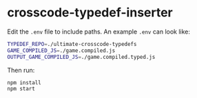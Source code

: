 # crosscode-typedef-inserter

Edit the `.env` file to include paths. An example `.env` can look like:  
```bash
TYPEDEF_REPO=./ultimate-crosscode-typedefs
GAME_COMPILED_JS=./game.compiled.js
OUTPUT_GAME_COMPILED_JS=./game.compiled.typed.js
```

Then run:  

```bash
npm install
npm start
```

